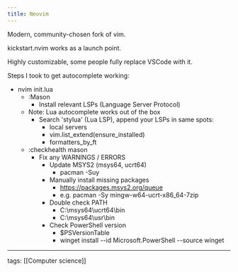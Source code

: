 ```yaml
---
title: Neovim
---
```


Modern, community-chosen fork of vim.  

kickstart.nvim works as a launch point.  

Highly customizable, some people fully replace VSCode with it.  

Steps I took to get autocomplete working:

- nvim init.lua
	- :Mason
		- Install relevant LSPs (Language Server Protocol)
	- Note: Lua autocomplete works out of the box
		- Search 'stylua' (Lua LSP), append your LSPs in same spots:
			- local servers
			- vim.list_extend(ensure_installed)
			- formatters_by_ft
	- :checkhealth mason
		- Fix any WARNINGS / ERRORS
			- Update MSYS2 (msys64, ucrt64)
				- pacman -Suy
			- Manually install missing packages
				- https://packages.msys2.org/queue
				- e.g. pacman -Sy mingw-w64-ucrt-x86_64-7zip
			- Double check PATH
				- C:\\msys64\\ucrt64\\bin
				- C:\\msys64\\usr\\bin
			- Check PowerShell version
				- $PSVersionTable
				- winget install --id Microsoft.PowerShell --source winget

---

tags: [[Computer science]]
